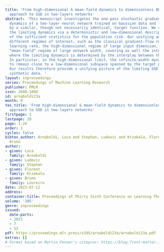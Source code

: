 ```yaml
---
title: 'From high-dimensional & mean-field dynamics to dimensionless ODEs: A unifying
  approach to SGD in two-layers networks'
abstract: 'This manuscript investigates the one-pass stochastic gradient descent (SGD)
  dynamics of a two-layer neural network trained on Gaussian data and labels generated
  by a similar, though not necessarily identical, target function. We rigorously analyse
  the limiting dynamics via a deterministic and low-dimensional description in terms
  of the sufficient statistics for the population risk. Our unifying analysis bridges
  different regimes of interest, such as the classical gradient-flow regime of vanishing
  learning rate, the high-dimensional regime of large input dimension, and the overparameterised
  “mean-field” regime of large network width, covering as well the intermediate regimes
  where the limiting dynamics is determined by the interplay between these behaviours.
  In particular, in the high-dimensional limit, the infinite-width dynamics is found
  to remain close to a low-dimensional subspace spanned by the target principal directions.
  Our results therefore provide a unifying picture of the limiting SGD dynamics with
  synthetic data. '
layout: inproceedings
series: Proceedings of Machine Learning Research
publisher: PMLR
issn: 2640-3498
id: arnaboldi23a
month: 0
tex_title: 'From high-dimensional & mean-field dynamics to dimensionless ODEs: A unifying
  approach to SGD in two-layers networks'
firstpage: 1
lastpage: 29
page: 1-29
order: 1
cycles: false
bibtex_author: Arnaboldi, Luca and Stephan, Ludovic and Krzakala, Florent and Loureiro,
  Bruno
author:
- given: Luca
  family: Arnaboldi
- given: Ludovic
  family: Stephan
- given: Florent
  family: Krzakala
- given: Bruno
  family: Loureiro
date: 2023-07-12
address: 
container-title: Proceedings of Thirty Sixth Conference on Learning Theory
volume: '195'
genre: inproceedings
issued:
  date-parts:
  - 2023
  - 7
  - 12
pdf: https://proceedings.mlr.press/v195/arnaboldi23a/arnaboldi23a.pdf
extras: []
# Format based on Martin Fenner's citeproc: https://blog.front-matter.io/posts/citeproc-yaml-for-bibliographies/
---
```

